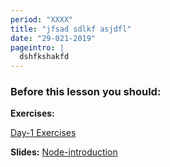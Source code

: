 ```yaml
---
period: "XXXX"
title: "jfsad sdlkf asjdfl"
date: "29-021-2019"
pageintro: | 
  dshfkshakfd
---
```


### Before this lesson you should:


**Exercises:** 
<!--exercises_begin-->
[Day-1 Exercises](https://docs.google.com/document/d/1nGvH5rrd2yhnZqnKfvgS5hBQqwhbbSVyHG31MenA7-o)
 <!--exercises_end-->

**Slides:** 
[Node-introduction](http://slides.mydemos.dk/node1/NodeIntro.html#1)